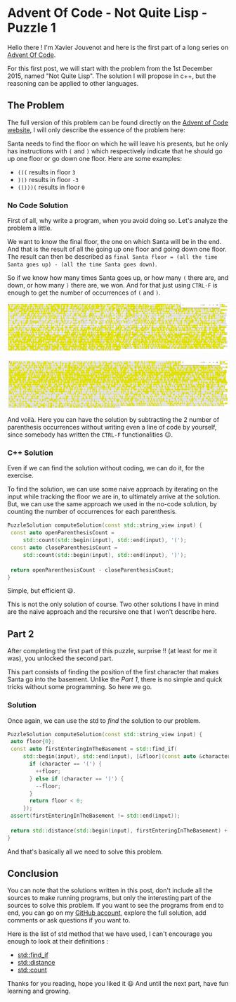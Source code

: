 # Advent Of Code - Not Quite Lisp - Puzzle 1

Hello there ! I'm Xavier Jouvenot and here is the first part of a long series on [Advent Of Code](https://adventofcode.com).

For this first post, we will start with the problem from the 1st December 2015, named "Not Quite Lisp".
The solution I will propose in c++, but the reasoning can be applied to other languages.

## The Problem

The full version of this problem can be found directly on the [Advent of Code website](https://adventofcode.com/2015/day/1), I will only describe the essence of the problem here:

Santa needs to find the floor on which he will leave his presents, but he only has instructions with `(` and `)` which respectively indicate that he should go up one floor or go down one floor.
Here are some examples:
- `(((` results in floor `3`
- `)))` results in floor `-3`
- `(()))(` results in floor `0`

### No Code Solution

First of all, why write a program, when you avoid doing so.
Let's analyze the problem a little.

We want to know the final floor, the one on which Santa will be in the end. And that is the result of all the going up one floor and going down one floor. The result can then be described as `final Santa floor = (all the time Santa goes up) - (all the time Santa goes down)`.

So if we know how many times Santa goes up, or how many `(` there are, and down, or how many `)` there are, we won. And for that just using `CTRL-F` is enough to get the number of occurrences of `(` and `)`.

![](https://github.com/Xav83/Xav83.github.io/raw/master/res/Advent%20Of%20Code/2015/Day%201/openingParenthesis.png "Opened parenthesis search")

![](https://github.com/Xav83/Xav83.github.io/raw/master/res/Advent%20Of%20Code/2015/Day%201/closingParenthesis.png "Closed parenthesis search")

And voilà. Here you can have the solution by subtracting the 2 number of parenthesis occurrences without writing even a line of code by yourself, since somebody has written the `CTRL-F` functionalities 😉.

### C++ Solution

Even if we can find the solution without coding, we can do it, for the exercise.

To find the solution, we can use some naive approach by iterating on the input while tracking the floor we are in, to ultimately arrive at the solution. But, we can use the same approach we used in the no-code solution, by counting the number of occurrences for each parenthesis.

```c++
PuzzleSolution computeSolution(const std::string_view input) {
 const auto openParenthesisCount =
     std::count(std::begin(input), std::end(input), '(');
 const auto closeParenthesisCount =
     std::count(std::begin(input), std::end(input), ')');

 return openParenthesisCount - closeParenthesisCount;
}
```

Simple, but efficient 😃.

This is not the only solution of course. Two other solutions I have in mind are the naive approach and the recursive one that I won't describe here.

## Part 2

After completing the first part of this puzzle, surprise !! (at least for me it was), you unlocked the second part.

This part consists of finding the position of the first character that makes Santa go into the basement.
Unlike the *Part 1*, there is no simple and quick tricks without some programming.
So here we go.

### Solution

Once again, we can use the std to *find* the solution to our problem.
```c++
PuzzleSolution computeSolution(const std::string_view input) {
 auto floor{0};
 const auto firstEnteringInTheBasement = std::find_if(
     std::begin(input), std::end(input), [&floor](const auto &character) {
       if (character == '(') {
         ++floor;
       } else if (character == ')') {
         --floor;
       }
       return floor < 0;
     });
 assert(firstEnteringInTheBasement != std::end(input));

 return std::distance(std::begin(input), firstEnteringInTheBasement) + 1;
}
```

And that's basically all we need to solve this problem.

## Conclusion

You can note that the solutions written in this post, don't include all the sources to make running programs, but only the interesting part of the sources to solve this problem.
If you want to see the programs from end to end, you can go on my [GitHub account](https://github.com/Xav83/AdventOfCode/tree/master/2015/Day1), explore the full solution, add comments or ask questions if you want to.

Here is the list of std method that we have used, I can't encourage you enough to look at their definitions :

- [std::find_if](https://en.cppreference.com/w/cpp/algorithm/find)
- [std::distance](https://en.cppreference.com/w/cpp/iterator/distance)
- [std::count](https://en.cppreference.com/w/cpp/algorithm/count)

Thanks for you reading, hope you liked it 😃
And until the next part, have fun learning and growing.
